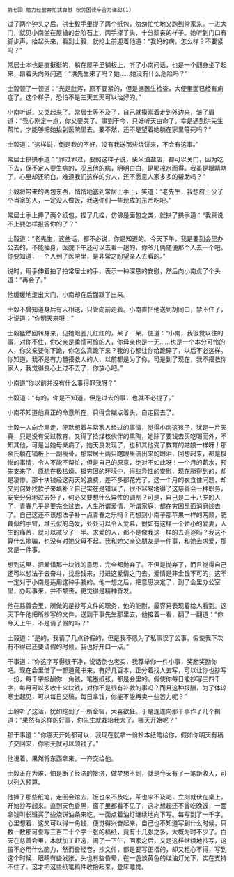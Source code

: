     第七回 勉力经营奔忙犹自慰 积劳困顿辛苦为谁甜(1) 

   过了两个钟头之后，洪士毅手里提了两个纸包，匆匆忙忙地又跑到常家来。一进大门，就见小南坐在屋檐的台阶石上，两手撑了头，十分颓丧的样子。她听到门口有脚步声，抬起头来，看到士毅，就抢上前迎着他道：“我妈的病，怎么样？不要紧吗？”

   常居士本也是直挺挺的，躺在屋子里铺板上，听了小南问话，也是一个翻身坐了起来，昂着头向外问道：“洪先生来了吗？她……她没有什么危险吗？”

   士毅顿了一顿道：“光是肚泻，原不要紧的，但是据医生检查，大便里面已经有痢症了。这个样子，恐怕不是三天五天可以治好的。”

   小南听说，又哭起来了。常居士等不及了，自己就摸索着走到外边来，皱了眉道：“我心刚定一点，你又要哭了。事到于今，只好听天由命了。幸是遇到洪先生帮忙，才能够把她抬到医院里去。要不然，还不是望着她躺在家里等死吗？”

   士毅道：“这样说，倒是我的不好，没有我送那些烧饼来，不会有这事。”

   常居士拱拱手道：“罪过罪过，要照这样子说，柴米油盐店，都可以关门，因为吃下去，保不定人要生病的，况且他的病，明明白白，是喝凉水而得。我虽是眼睛瞎了，心里却还明白，难道我们这样的穷人，还不愿意人家多多的帮助吗？”

   士毅将带来的两包东西，悄悄地塞到常居士手上，笑道：“老先生，我想府上少了个当家的人，一定没人做饭，我送你们一些现成的东西吃吧。”

   常居士手上捧了两个纸包，捏了几捏，仿佛是面包之类，就拱了拱手道：“我真说不上要怎样报答你的了？”

   士毅道：“老先生，这些话，都不必说，你是知道的。今天下午，我是要到会里办公去的，不能抽身，医院下午还可以去看一趟的，你爷儿俩随便那个人去一个吧。你要知道，一个人到了医院里，是非常之盼望亲人去看的。”

   说时，用手伸着拍了拍常居士的手，表示一种深恳的安慰，然后向小南点了个头道：“再会了。”

   他缓缓地走出大门，小南却在后面跟了出来。

   士毅不曾知道身后有人相送，只管向前走着。小南直把他送到胡同口，禁不住了，才说道：“你明天来呀！”

   士毅猛然回转身来，见她眼圈儿红红的，呆了一呆，便道：“小南，我很觉以往的事，对你不住，你父亲是柔懦可怜的人，你母亲也是一无……也是一个本分可怜的人，你父亲要你下跪，你怎么真跪下来？我的心都让你给跪碎了，以后不必这样。你知道，我不是有力量搭救人的人，以前都是为了你，可是到了现在，我不搭救你家人，我觉得良心上过不去了，你放心吧。”

   小南道“你以前并没有什么事得罪我呀？”

   士毅道：“有的，你是不知道。但是过去的事，也就不必提了。”

   小南不知道他真正的命意所在，只得含糊点着头，自走回去了。

   士毅一人向会里走，便默想着与常家人经过的事情，觉得小南这孩子，犹是一片天真，只是没有受过教育，又得了捡煤核伙伴的熏陶，她除了要钱去买吃喝而外，不知其他，可是当她母亲病了，她天良发现了，也和其他受了教育的姑娘一样呀！那余氏躺在铺板上一副瘦骨，那常居士两只瞎眼里流出来的眼泪，回想起来，都是极惨的事情，令人不能不帮忙，但是自己的原意，绝对不如此呀！一个月的薪水，预先支来了，原想在极枯燥、极穷困的环境中，得些异性的安慰，现在所得到的，却是凄惨。那十块钱经这两天的浪费，差不多都花光了，这一个月的衣食住问题，却又到何处找款子来填补？自己实在是错误了，很不容易地得了这慈善会一种职务，安安分分地过去好了，何必又要想什么异性的调剂？可是，自己是二十八岁的人了，青春几乎是要完全过去，人生所谓爱情，所谓家庭，都在穷困里面消磨过去了。自己这还不该想法子补一点青春之乐吗？再想到小南子那苹果一样的两颊，肥藕似的手臂，堆云似的乌发，处处可以令人爱慕，假如有这样一个娇小的爱妻，人生的痛苦，就可以减少了一半。求爱的人，都不是像我这一样的去追逐吗？我这不算什么欺骗，也没有对她父母不起。我和她父亲交朋友是一件事，和她去求爱，那又是一件事。

   想到这里，把爱惜那十块钱的意思，完全都抛弃了。不但是抛弃了，而且觉得自己还可以想法子去奋斗，找些钱来，打进这爱情之门去。爱情是非金钱不可的，这不一定对于小南是适用这种手腕的。他一想之后，把意思决定了，到了会里办公室里，办起事来，并不颓丧，更觉得是精神奋发。

   他在慈善会里，所做的是抄写文件的职务，他的能耐，最容易表现着给人看到。这天下午他把所抄写的文件，送到干事先生那里去，他接着一看，翻了一翻道：“你今天上午，不是请了假的吗？”

   士毅道：“是的，我请了几点钟假的，但是我不愿为了私事误了公事。假使我下次有不得已还要请假的时候，我也好开口一点。”

   干事道：“你这字写得很干净，说话倒也老实，我荐举你一件小事，奖励奖励你吧。现在会里借了一部道藏书来，有好几百本，正分着找人去写，可以让你也抄写一份，每千字报酬你一角钱，笔墨纸张，都是会里的。假使你每日能抄写三四千字，每月可以多收十来块钱，对你不是很有补救的事吗？而且这种报酬，为了体谅寒士起见，可以每日交稿，每日拿钱，你能不能再卖一些苦力呢？”

   士毅听了这话，犹如挖到了一所金窖，大喜欲狂。于是连连向那干事作了几个揖道：“果然有这样的好事，你先生就栽培我大了。哪天开始呢？”

   那干事道：“你哪天开始都可以，我现在就拿一份抄本纸笔给你，假如你明天有稿子交回来，你明天就可以领钱了。”

   他说着，果然将东西拿来，一齐交给他。

   士毅正在为难，怕是断了经济的接济，做梦想不到，就是今天有了一笔新收入，可以列入预算。

   他捧了那些纸笔，走回会馆去，饭也来不及吃，茶也来不及喝，立刻就伏在桌上，开始抄写起来。直到天色昏黑，窗子里都看不见了，这才想起还不曾吃晚饭，一面拿钱叫长班买了些烧饼油条来吃，一面点着油灯继续地向下写。每写到了一千字，心里想着，这又可以得一角钱，便觉得兴奋起来，自己也不知道写到什么时候，只数一数那可誊写三百二十个字一张的稿纸，竟有十几张之多，大概为时不少了。白天在慈善会里，本就加工赶造，闹了一下午，回家之后，又是这样继续地抄写，这虽不必用什么脑力，然而誊经卷，抄文件，都是要写正楷的，却又粗心不得，写到这个时候，眼睛有些发胀，头也有些昏晕，在一盏淡黄色的煤油灯光下，实在支持不住了。这才把这些纸笔稿件收拾起来，登床睡觉。


